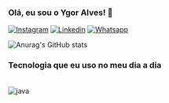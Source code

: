 ### Olá, eu sou o Ygor Alves! 👋

[![Instagram](https://img.shields.io/badge/Instagram-E4405F?style=for-the-badge&logo=instagram&logoColor=white)](https://www.instagram.com/ygoralvis/)
[![Linkedin](https://img.shields.io/badge/LinkedIn-0077B5?style=for-the-badge&logo=linkedin&logoColor=white)](https://www.linkedin.com/in/ygor-alves-7041a6234/)
[![Whatsapp](https://img.shields.io/badge/WhatsApp-25D366?style=for-the-badge&logo=whatsapp&logoColor=white)](https://api.whatsapp.com/send?phone=5581988028647)

![Anurag's GitHub stats](https://github-readme-stats.vercel.app/api?username=dev-ygor&show_icons=true&theme=dark)

### Tecnologia que eu uso no meu dia a dia

<div style = "display: inline_block"><br/>
<img align = "center" alt = "java" src = "https://img.shields.io/badge/Java-ED8B00?style=for-the-badge&logo=java&logoColor=white" >
</div>
